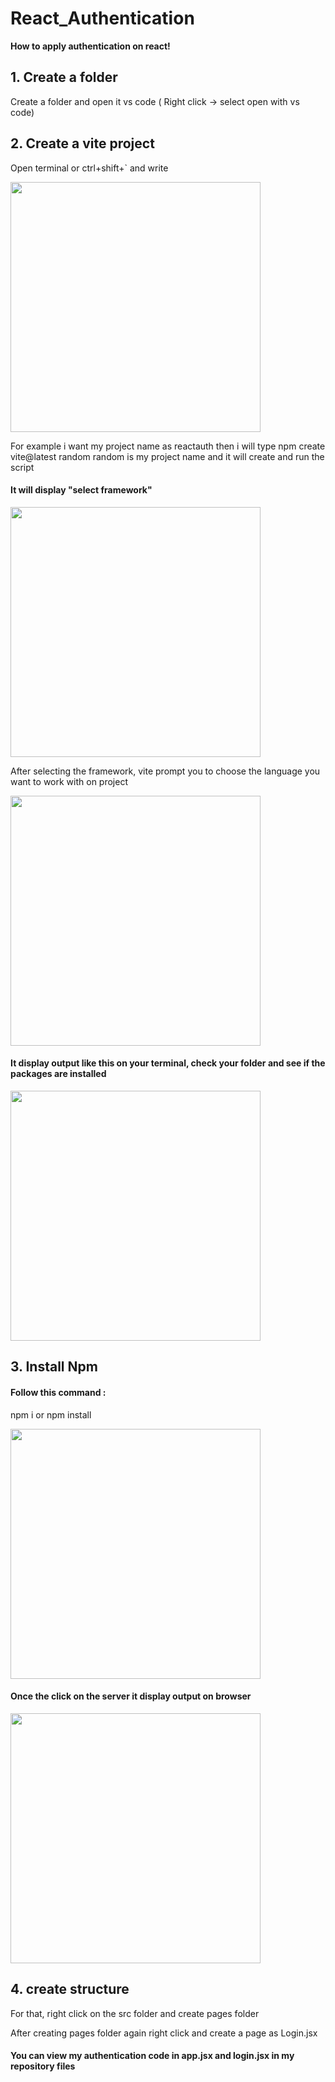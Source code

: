 # React_Authentication
<b>How to apply authentication on react!</b>
<br>
<h2>1. Create a folder </h2>
<p>Create a folder and open it vs code ( Right click -> select open with vs code) </p>
<h2>2. Create a vite project </h2>
<p>Open terminal or ctrl+shift+` and write <p>
<img src = 'https://miro.medium.com/v2/resize:fit:720/format:webp/1*tNxXy1qepYLZiCl-IWrSCA@2x.jpeg' width="400" />
<p>For example i want my project name as reactauth then i will type npm create vite@latest random random is my project name and it will create and run the script</p>
<h4> It will display "select framework"</h4>
<img src = 'https://miro.medium.com/v2/resize:fit:720/format:webp/1*Pin-bV1osKdyadznpNkSiQ@2x.jpeg' width="400" />
<p> After selecting the framework, vite prompt you to choose the language you want to work with on project</p>
<img src = 'https://miro.medium.com/v2/resize:fit:720/format:webp/1*3jsd4tsxuAEueMq7tz9yeg@2x.jpeg' width="400" />
<h4> It display output like this on your terminal, check your folder and see if the packages are installed</h4>
<img src = 'https://miro.medium.com/v2/resize:fit:720/format:webp/1*fcPxtwKX4KEepytXXC98Pw@2x.jpeg' width="400" />
<h2> 3. Install Npm</h2>
<h4>Follow this command :</h4>
<p>npm i or npm install</p>
<img src = 'https://miro.medium.com/v2/resize:fit:720/format:webp/1*tyFXgPZpGyUJoKssEd4XNg@2x.jpeg' width="400" />
<h4>Once the click on the server it display output on browser</h4>
<img src = 'https://miro.medium.com/v2/resize:fit:720/format:webp/1*k7ZqYa4Q-f5u8zVcLuZSMg@2x.jpeg' width="400" />
<h2> 4. create structure </h2>
<p> For that, right click on the src folder and create pages folder </p>
<p>After creating pages folder again right click and create a page as Login.jsx</p>
<h4> You can view my authentication code in app.jsx and login.jsx in my repository files</h4>



